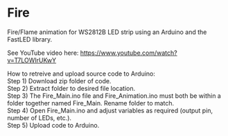 # Fire  

Fire/Flame animation for WS2812B LED strip using an Arduino and the FastLED library.  

See YouTube video here: https://www.youtube.com/watch?v=T7LOWIrUKwY

How to retreive and upload source code to Arduino:  
Step 1) Download zip folder of code.  
Step 2) Extract folder to desired file location.  
Step 3) The Fire_Main.ino file and Fire_Animation.ino must both be within a folder together named Fire_Main. Rename folder to match.  
Step 4) Open Fire_Main.ino and adjust variables as required (output pin, number of LEDs, etc.).  
Step 5) Upload code to Arduino.  

